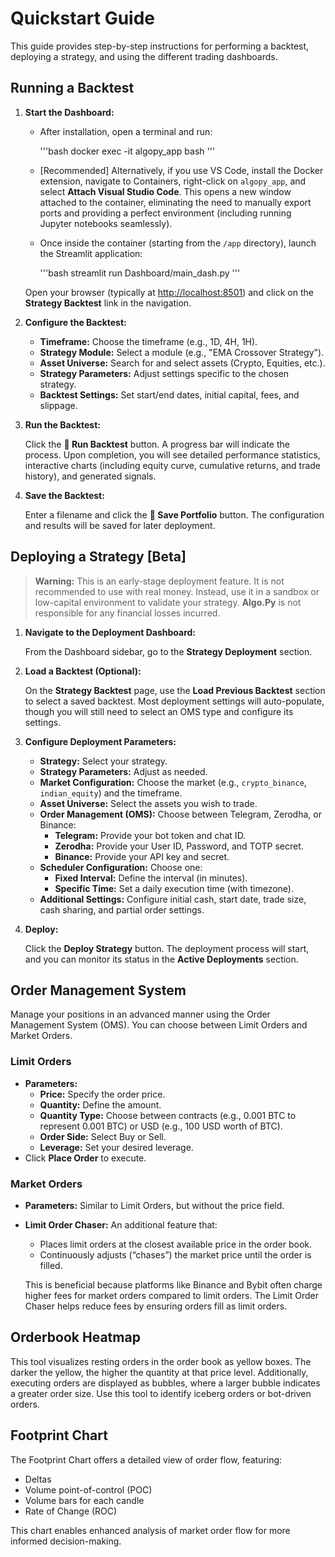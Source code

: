<!-- File: quickstart.md -->
# Quickstart Guide

This guide provides step-by-step instructions for performing a backtest, deploying a strategy, and using the different trading dashboards.

## Running a Backtest

1. **Start the Dashboard:**

   - After installation, open a terminal and run:
     
     '''bash
     docker exec -it algopy_app bash
     '''
   
   - [Recommended] Alternatively, if you use VS Code, install the Docker extension, navigate to Containers, right-click on `algopy_app`, and select **Attach Visual Studio Code**. This opens a new window attached to the container, eliminating the need to manually export ports and providing a perfect environment (including running Jupyter notebooks seamlessly).

   - Once inside the container (starting from the `/app` directory), launch the Streamlit application:
     
     '''bash
     streamlit run Dashboard/main_dash.py
     '''

   Open your browser (typically at [http://localhost:8501](http://localhost:8501)) and click on the **Strategy Backtest** link in the navigation.

2. **Configure the Backtest:**

   - **Timeframe:** Choose the timeframe (e.g., 1D, 4H, 1H).
   - **Strategy Module:** Select a module (e.g., "EMA Crossover Strategy").
   - **Asset Universe:** Search for and select assets (Crypto, Equities, etc.).
   - **Strategy Parameters:** Adjust settings specific to the chosen strategy.
   - **Backtest Settings:** Set start/end dates, initial capital, fees, and slippage.

3. **Run the Backtest:**

   Click the **🚀 Run Backtest** button. A progress bar will indicate the process. Upon completion, you will see detailed performance statistics, interactive charts (including equity curve, cumulative returns, and trade history), and generated signals.

4. **Save the Backtest:**

   Enter a filename and click the **💾 Save Portfolio** button. The configuration and results will be saved for later deployment.

## Deploying a Strategy [Beta]

> **Warning:** This is an early-stage deployment feature. It is not recommended to use with real money. Instead, use it in a sandbox or low-capital environment to validate your strategy. **Algo.Py** is not responsible for any financial losses incurred.

1. **Navigate to the Deployment Dashboard:**

   From the Dashboard sidebar, go to the **Strategy Deployment** section.

2. **Load a Backtest (Optional):**

   On the **Strategy Backtest** page, use the **Load Previous Backtest** section to select a saved backtest. Most deployment settings will auto-populate, though you will still need to select an OMS type and configure its settings.

3. **Configure Deployment Parameters:**

   - **Strategy:** Select your strategy.
   - **Strategy Parameters:** Adjust as needed.
   - **Market Configuration:** Choose the market (e.g., `crypto_binance`, `indian_equity`) and the timeframe.
   - **Asset Universe:** Select the assets you wish to trade.
   - **Order Management (OMS):** Choose between Telegram, Zerodha, or Binance:
     - **Telegram:** Provide your bot token and chat ID.
     - **Zerodha:** Provide your User ID, Password, and TOTP secret.
     - **Binance:** Provide your API key and secret.
   - **Scheduler Configuration:** Choose one:
     - **Fixed Interval:** Define the interval (in minutes).
     - **Specific Time:** Set a daily execution time (with timezone).
   - **Additional Settings:** Configure initial cash, start date, trade size, cash sharing, and partial order settings.

4. **Deploy:**

   Click the **Deploy Strategy** button. The deployment process will start, and you can monitor its status in the **Active Deployments** section.

## Order Management System

Manage your positions in an advanced manner using the Order Management System (OMS). You can choose between Limit Orders and Market Orders.

### Limit Orders

- **Parameters:**
  - **Price:** Specify the order price.
  - **Quantity:** Define the amount.
  - **Quantity Type:** Choose between contracts (e.g., 0.001 BTC to represent 0.001 BTC) or USD (e.g., 100 USD worth of BTC).
  - **Order Side:** Select Buy or Sell.
  - **Leverage:** Set your desired leverage.
- Click **Place Order** to execute.

### Market Orders

- **Parameters:** Similar to Limit Orders, but without the price field.
- **Limit Order Chaser:** An additional feature that:
  - Places limit orders at the closest available price in the order book.
  - Continuously adjusts (“chases”) the market price until the order is filled.
  
  This is beneficial because platforms like Binance and Bybit often charge higher fees for market orders compared to limit orders. The Limit Order Chaser helps reduce fees by ensuring orders fill as limit orders.

## Orderbook Heatmap

This tool visualizes resting orders in the order book as yellow boxes. The darker the yellow, the higher the quantity at that price level. Additionally, executing orders are displayed as bubbles, where a larger bubble indicates a greater order size. Use this tool to identify iceberg orders or bot-driven orders.

## Footprint Chart

The Footprint Chart offers a detailed view of order flow, featuring:
- Deltas
- Volume point-of-control (POC)
- Volume bars for each candle
- Rate of Change (ROC)
  
This chart enables enhanced analysis of market order flow for more informed decision-making.

